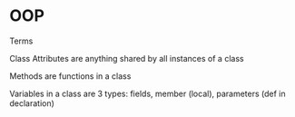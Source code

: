 # OOP

Terms

Class Attributes are anything shared by all instances of a class

Methods are functions in a class

Variables in a class are 3 types: fields, member (local), parameters (def in declaration)